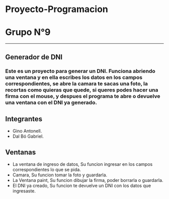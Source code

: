 # Proyecto-Programacion
# Grupo N°9
***
## Generador de DNI 
###  Este es un proyecto para generar un DNI. Funciona abriendo una ventana y en ella escribes los datos en los campos correspondientes, se abre la camara te sacas una foto, la recortas como quieras que quede, si queres podes hacer una firma con el mouse, y despues el programa te abre o devuelve una ventana con el DNI ya generado.

## Integrantes
- Gino Antonell. 
- Dal Bó Gabriel.

## Ventanas
- La ventana de ingreso de datos, Su funcion ingresar en los campos correspondientes lo que se pida. 
- Camara, Su funcion tomar la foto y guardarla.
- La Ventana paint, Su funcion dibujar la firma, poder borrarla o guardarla.
- El DNI ya creado, Su funcion te devuelve un DNI con los datos que ingresaste.




